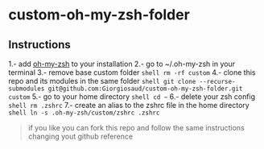 # custom-oh-my-zsh-folder
## Instructions
1.- add [oh-my-zsh](https://github.com/ohmyzsh/ohmyzsh#basic-installation) to your installation
2.- go to ~/.oh-my-zsh in your terminal
3.- remove base custom folder ```shell rm -rf custom```
4.- clone this repo and its modules in the same folder ```shell git clone --recurse-submodules git@github.com:Giorgiosaud/custom-oh-my-zsh-folder.git custom```
5.- go to your home directory ```shell cd ~```
6.- delete your zsh config ```shell rm .zshrc```
7.- create an alias to the zshrc file in the home directory ```shell ln -s .oh-my-zsh/custom/zshrc .zshrc```

> if you like you can fork this repo and follow the same instructions changing yout github reference
